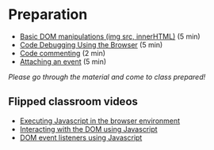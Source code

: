 # Preparation

- [Basic DOM manipulations (img src, innerHTML)](https://github.com/HackYourFuture/fundamentals/blob/master/fundamentals/DOM_manipulation.md) (5 min)
- [Code Debugging Using the Browser](https://javascript.info/debugging-chrome) (5 min)
- [Code commenting](https://github.com/HackYourFuture/fundamentals/blob/master/fundamentals/code_commenting.md) (2 min)
- [Attaching an event](https://www.w3schools.com/jsref/met_element_addeventlistener.asp) (5 min)

_Please go through the material and come to class prepared!_

## Flipped classroom videos

- [Executing Javascript in the browser environment](https://youtu.be/k8PEyCe3vK0)
- [Interacting with the DOM using Javascript](https://youtu.be/YvHQIaKtOl8)
- [DOM event listeners using Javascript](https://youtu.be/DwzApTvTngI)
